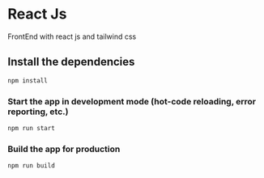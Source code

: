 # React Js 

FrontEnd with react js and tailwind css

## Install the dependencies
```bash
npm install
```

### Start the app in development mode (hot-code reloading, error reporting, etc.)
```bash
npm run start
```


### Build the app for production
```bash
npm run build
```

